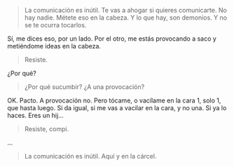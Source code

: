 > La comunicación es inútil. Te vas a ahogar si quieres comunicarte. No hay nadie. Métete eso en la cabeza. Y lo que hay, son demonios. Y no se te ocurra tocarlos.

Sí, me dices eso, por un lado. Por el otro, me estás provocando a saco y metiéndome ideas en la cabeza.

> Resiste.

¿Por qué?

> ¿Por qué sucumbir? ¿A una provocación?

OK. Pacto. A provocación no. Pero tócame, o vacílame en la cara 1, solo 1, que hasta luego. Si da igual, si me vas a vacilar en la cara, y no una. Si ya lo haces. Eres un hij...

> Resiste, compi.

...

> La comunicación es inútil. Aquí y en la cárcel.
